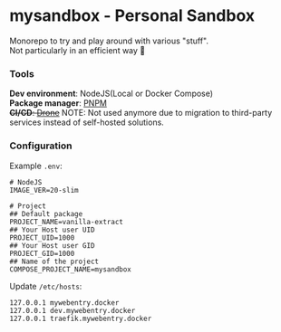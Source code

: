 # mysandbox - Personal Sandbox

Monorepo to try and play around with various "stuff".  
Not particularly in an efficient way 🙂

### Tools

**Dev environment**: NodeJS(Local or Docker Compose)  
**Package manager**: [PNPM](https://pnpm.io/)  
~~**CI/CD**: [Drone](https://www.drone.io/)~~ NOTE: Not used anymore due to
migration to third-party services instead of self-hosted solutions.

### Configuration

Example `.env`:

```dotenv
# NodeJS
IMAGE_VER=20-slim

# Project
## Default package
PROJECT_NAME=vanilla-extract
## Your Host user UID
PROJECT_UID=1000
## Your Host user GID
PROJECT_GID=1000
## Name of the project
COMPOSE_PROJECT_NAME=mysandbox
```

Update `/etc/hosts`:

```
127.0.0.1 mywebentry.docker
127.0.0.1 dev.mywebentry.docker
127.0.0.1 traefik.mywebentry.docker
```
